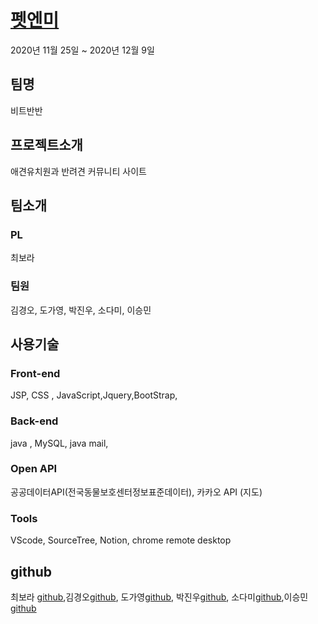 # [펫엔미](http://3.34.110.152:8080/PetProject/home.jsp/)
2020년 11월 25일 ~ 2020년 12월 9일 

## 팀명 
비트반반

## 프로젝트소개
애견유치원과 반려견 커뮤니티 사이트

## 팀소개
### PL
최보라
### 팀원
김경오, 도가영, 박진우, 소다미, 이승민

## 사용기술
### Front-end
JSP, CSS , JavaScript,Jquery,BootStrap,

### Back-end
java , MySQL, java mail, 

### Open API
공공데이터API(전국동물보호센터정보표준데이터), 카카오 API (지도)


### Tools
 VScode, SourceTree, Notion, chrome remote desktop
 
 
## github
최보라 [github](https://github.com/september21st),김경오[github](https://github.com/KIM-KYOUNG-OH), 도가영[github](https://github.com/young-d), 박진우[github](https://github.com/krapoownij), 소다미[github](https://github.com/dami7177),이승민[github](https://github.com/smin9408)
